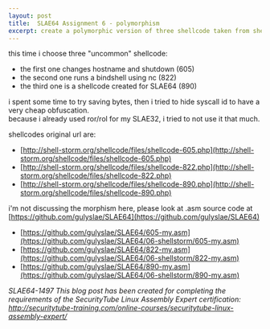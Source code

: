 ```yaml
---
layout: post
title:  SLAE64 Assignment 6 - polymorphism
excerpt: create a polymorphic version of three shellcode taken from shellstorm
---
```


this time i choose three "uncommon" shellcode:  
* the first one changes hostname and shutdown (605)
* the second one runs a bindshell using nc (822)
* the third one is a shellcode created for SLAE64 (890)

i spent some time to try saving bytes, then i tried to hide syscall id to have a very cheap obfuscation.  
because i already used ror/rol for my SLAE32, i tried to not use it that much.

shellcodes original url are:
* [http://shell-storm.org/shellcode/files/shellcode-605.php](http://shell-storm.org/shellcode/files/shellcode-605.php)
* [http://shell-storm.org/shellcode/files/shellcode-822.php](http://shell-storm.org/shellcode/files/shellcode-822.php)
* [http://shell-storm.org/shellcode/files/shellcode-890.php](http://shell-storm.org/shellcode/files/shellcode-890.php)

i'm not discussing the morphism here, please look at .asm source code at [https://github.com/gulyslae/SLAE64](https://github.com/gulyslae/SLAE64)
* [https://github.com/gulyslae/SLAE64/605-my.asm](https://github.com/gulyslae/SLAE64/06-shellstorm/605-my.asm)
* [https://github.com/gulyslae/SLAE64/822-my.asm](https://github.com/gulyslae/SLAE64/06-shellstorm/822-my.asm)
* [https://github.com/gulyslae/SLAE64/890-my.asm](https://github.com/gulyslae/SLAE64/06-shellstorm/890-my.asm)

*SLAE64-1497*
*This blog post has been created for completing the requirements of the SecurityTube Linux Assembly Expert certification: http://securitytube-training.com/online-courses/securitytube-linux-assembly-expert/*
